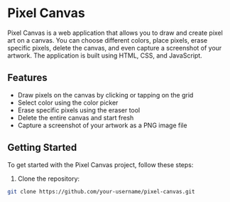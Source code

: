 # Pixel Canvas

Pixel Canvas is a web application that allows you to draw and create pixel art on a canvas. You can choose different colors, place pixels, erase specific pixels, delete the canvas, and even capture a screenshot of your artwork. The application is built using HTML, CSS, and JavaScript.

## Features

- Draw pixels on the canvas by clicking or tapping on the grid
- Select color using the color picker
- Erase specific pixels using the eraser tool
- Delete the entire canvas and start fresh
- Capture a screenshot of your artwork as a PNG image file

## Getting Started

To get started with the Pixel Canvas project, follow these steps:

1. Clone the repository:

```bash
git clone https://github.com/your-username/pixel-canvas.git

